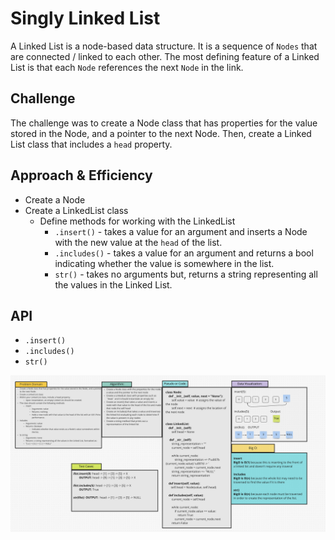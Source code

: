# Singly Linked List
A Linked List is a node-based data structure. It is a sequence of `Nodes` that are connected / linked to each other. The
most defining feature of a Linked List is that each `Node` references the next `Node` in the link.

## Challenge
The challenge was to create a Node class that has properties for the value stored in the Node, and a pointer to the next
Node. Then, create a Linked List class that includes a `head` property.

## Approach & Efficiency
* Create a Node
* Create a LinkedList class
  * Define methods for working with the LinkedList
    * `.insert()` - takes a value for an argument and inserts a Node with the new value at the `head` of the list.
    * `.includes()` - takes a value for an argument and returns a bool indicating whether the value is somewhere in the list.
    *  `str()` - takes no arguments but, returns a string representing all the values in the Linked List.

## API
* `.insert()`
* `.includes()`
* `str()`

![CC5](CC5.png)
